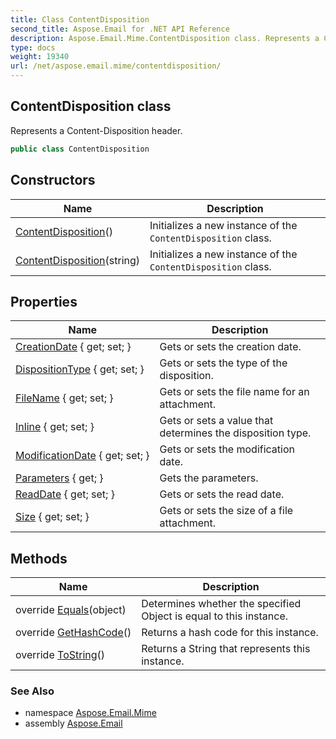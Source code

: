 ```yaml
---
title: Class ContentDisposition
second_title: Aspose.Email for .NET API Reference
description: Aspose.Email.Mime.ContentDisposition class. Represents a ContentDisposition header
type: docs
weight: 19340
url: /net/aspose.email.mime/contentdisposition/
---
```

## ContentDisposition class

Represents a Content-Disposition header.

```csharp
public class ContentDisposition
```

## Constructors

| Name | Description |
| --- | --- |
| [ContentDisposition](contentdisposition/#constructor)() | Initializes a new instance of the `ContentDisposition` class. |
| [ContentDisposition](contentdisposition/#constructor_1)(string) | Initializes a new instance of the `ContentDisposition` class. |

## Properties

| Name | Description |
| --- | --- |
| [CreationDate](../../aspose.email.mime/contentdisposition/creationdate/) { get; set; } | Gets or sets the creation date. |
| [DispositionType](../../aspose.email.mime/contentdisposition/dispositiontype/) { get; set; } | Gets or sets the type of the disposition. |
| [FileName](../../aspose.email.mime/contentdisposition/filename/) { get; set; } | Gets or sets the file name for an attachment. |
| [Inline](../../aspose.email.mime/contentdisposition/inline/) { get; set; } | Gets or sets a value that determines the disposition type. |
| [ModificationDate](../../aspose.email.mime/contentdisposition/modificationdate/) { get; set; } | Gets or sets the modification date. |
| [Parameters](../../aspose.email.mime/contentdisposition/parameters/) { get; } | Gets the parameters. |
| [ReadDate](../../aspose.email.mime/contentdisposition/readdate/) { get; set; } | Gets or sets the read date. |
| [Size](../../aspose.email.mime/contentdisposition/size/) { get; set; } | Gets or sets the size of a file attachment. |

## Methods

| Name | Description |
| --- | --- |
| override [Equals](../../aspose.email.mime/contentdisposition/equals/)(object) | Determines whether the specified Object is equal to this instance. |
| override [GetHashCode](../../aspose.email.mime/contentdisposition/gethashcode/)() | Returns a hash code for this instance. |
| override [ToString](../../aspose.email.mime/contentdisposition/tostring/)() | Returns a String that represents this instance. |

### See Also

* namespace [Aspose.Email.Mime](../../aspose.email.mime/)
* assembly [Aspose.Email](../../)


